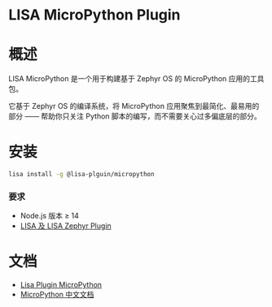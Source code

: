 LISA MicroPython Plugin
=====

概述
=====

LISA MicroPython 是一个用于构建基于 Zephyr OS 的 MicroPython 应用的工具包。

它基于 Zephyr OS 的编译系统，将 MicroPython 应用聚焦到最简化、最易用的部分 —— 帮助你只关注 Python 脚本的编写，而不需要关心过多偏底层的部分。

安装
=====

```sh
lisa install -g @lisa-plguin/micropython
```

### 要求

* Node.js 版本 ≥ 14
* [LISA 及 LISA Zephyr Plugin](https://docs.listenai.com/chips/600X/quick_start/installation)

文档
=====

- [Lisa Plugin MicroPython](https://staging-api.listenai.com/csk6/工具/Lisa%20Plugin%20MicroPython/index.html)
- [MicroPython 中文文档](https://listenai.github.io/MicroPythonDocCN/)

